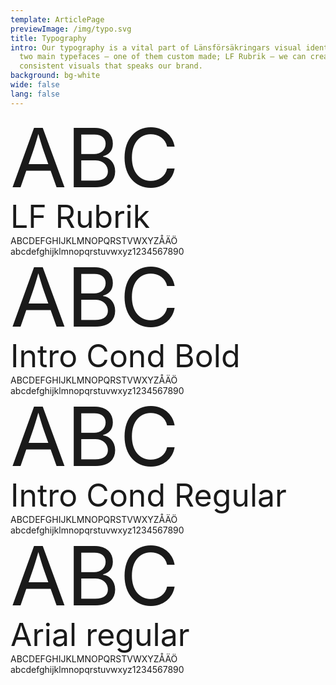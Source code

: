 ```yaml
---
template: ArticlePage
previewImage: /img/typo.svg
title: Typography
intro: Our typography is a vital part of Länsförsäkringars visual identity. With
  two main typefaces – one of them custom made; LF Rubrik – we can create
  consistent visuals that speaks our brand.
background: bg-white
wide: false
lang: false
---
```

<LfuiWrapper>
<div class="container  bb-2 py-1">	

  <div class="row">	
    <div class="col-md-5">	
     <div class="font-serif text-primary" style="font-size:130px;line-height: 1">ABC</div>	
    </div>	
    <div class="col-md-7">	
      <div class="font-serif text-primary" style="font-size:50px;line-height: 59px;">LF Rubrik</div>	
      <span class="font-serif text-primary">ABCDEFGHIJKLMNOPQRSTVWXYZÅÄÖ<br/>abcdefghijklmnopqrstuvwxyz1234567890</span>	
    </div>	
  </div>	
</div>	
<div class="container bb-2 py-1">	
  <div class="row">	
    <div class="col-md-5">	
     <div class="font-sans-serif text-primary font-weight-bold"  style="font-size:130px;line-height: 1">ABC</div>	
    </div>	
    <div class="col-md-7">	
      <div class="font-sans-serif text-primary font-weight-bold" style="font-size:50px;line-height: 59px;">Intro Cond Bold</div>	
      <span class="font-sans-serif text-primary font-weight-bold">ABCDEFGHIJKLMNOPQRSTVWXYZÅÄÖ<br/>abcdefghijklmnopqrstuvwxyz1234567890</span>	
    </div>	
  </div>	
</div>	
<div class="container bb-2 py-1">	
  <div class="row">	
    <div class="col-md-5">	
     <div class="font-sans-serif text-primary"  style="font-size:130px;line-height: 1;">ABC</div>	
    </div>	
    <div class="col-md-7">	
      <div class="font-sans-serif text-primary" style="font-size:50px;line-height: 59px;">Intro Cond Regular</div>	
      <span class="font-sans-serif text-primary ">ABCDEFGHIJKLMNOPQRSTVWXYZÅÄÖ<br/>abcdefghijklmnopqrstuvwxyz1234567890</span>	
    </div>	
  </div>	
</div>	
<div class="container bb-2 mb-2">	
  <div class="row">	
    <div class="col-md-5">	
     <div class="font-base "  style="font-size:130px;line-height: 1">ABC</div>	
    </div>	
    <div class="col-md-7">	
      <div class="font-base text-primary" style="font-size:50px;line-height: 59px;">Arial regular</div>	
      <span class="font-base ">ABCDEFGHIJKLMNOPQRSTVWXYZÅÄÖ<br/>abcdefghijklmnopqrstuvwxyz1234567890</span>	
    </div>	
  </div>	
</div>
</LfuiWrapper>